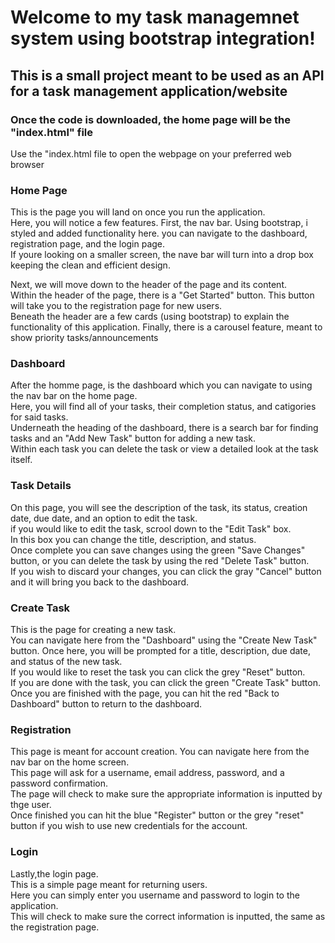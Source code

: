 # Welcome to my task managemnet system using bootstrap integration!  
## This is a small project meant to be used as an API for a task management application/website  
### Once the code is downloaded, the home page will be the "index.html" file  

Use the "index.html file to open the webpage on your preferred web browser  
### Home Page  
This is the page you will land on once you run the application.  
Here, you will notice a few features. 
First, the nav bar. Using bootstrap, i styled and added functionality here. you can navigate to the dashboard, registration page, and the login page.  
If youre looking on a smaller screen, the nave bar will turn into a drop box keeping the clean and efficient design.  

Next, we will move down to the header of the page and its content.  
Within the header of the page, there is a "Get Started" button. This button will take you to the registration page for new users.  
Beneath the header are a few cards (using bootstrap) to explain the functionality of this application.
Finally, there is a carousel feature, meant to show priority tasks/announcements

### Dashboard  

After the homme page, is the dashboard which you can navigate to using the nav bar on the home page.  
Here, you will find all of your tasks, their completion status, and catigories for said tasks.  
Underneath the heading of the dashboard, there is a search bar for finding tasks and an "Add New Task" button for adding a new task.  
Within each task you can delete the task or view a detailed look at the task itself.  

### Task Details  

On this page, you will see the description of the task, its status, creation date, due date, and an option to edit the task.  
if you would like to edit the task, scrool down to the "Edit Task" box.  
In this box you can change the title, description, and status.  
Once complete you can save changes using the green "Save Changes" button, or you can delete the task by using the red "Delete Task" button.  
If you wish to discard your changes, you can click the gray "Cancel" button and it will bring you back to the dashboard.  

### Create Task

This is the page for creating a new task.  
You can navigate here from the "Dashboard" using the "Create New Task" button. 
Once here, you will be prompted for a title, description, due date, and status of the new task.  
If you would like to reset the task you can click the grey "Reset" button.  
If you are done with the task, you can click the green "Create Task" button.  
Once you are finished with the page, you can hit the red "Back to Dashboard" button to return to the dashboard. 

### Registration  

This page is meant for account creation. You can navigate here from the nav bar on the home screen.  
This page will ask for a username, email address, password, and a password confirmation.  
The page will check to make sure the appropriate information is inputted by thge user.  
Once finished you can hit the blue "Register" button or the grey "reset" button if you wish to use new credentials for the account.  

### Login

Lastly,the login page.  
This is a simple page meant for returning users.  
Here you can simply enter you username and password to login to the application.  
This will check to make sure the correct information is inputted, the same as the registration page.  

